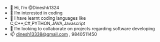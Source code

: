 - 👋 Hi, I’m @Dineshk1324
- 👀 I’m interested in coding
- 🌱 I have learnt coding languages like C,C++,C#,PYTHON,JAVA,Javascript
- 💞️ I’m looking to collaborate on projects regarding software developing
- 📫 dinesh13338@gmail.com , 9840511450

<!---
Dineshk1324/Dineshk1324 is a ✨ special ✨ repository because its `README.md` (this file) appears on your GitHub profile.
You can click the Preview link to take a look at your changes.
--->
